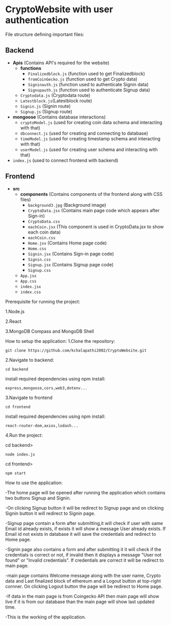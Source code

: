 # CryptoWebsite with user authentication

File structure defining important files:

## Backend
- **Apis** (Contains API's required for the website)
  - **functions**
    - `Finalizedblock.js` (function used to get Finalizedblock)
    - `fromCoinGecko.js` (function used to get Crypto data)
    - `Signinauth.js` (function used to authenticate Signin data)
    - `Signupauth.js` (function used to authenticate Signup data)
  - `Cryptodata.js` (Cryptodata  route)
  - `Latestblock.js`(Latestblock  route) 
  - `Signin.js` (Signin  route)
  - `Signup.js` (Signup route)
- **mongoose** (Contains database interactions)
  - `cryptoModel.js` (used for creating coin data schema and interacting with that) 
  - `dbconnect.js` (used for creating and connecting to database)
  - `timeModel.js` (used for creating timestamp schema and interacting with that)
  - `userModel.js` (used for creating user schema and interacting with that)
- `index.js` (used to connect frontend with backend)

## Frontend
- **src**
  - **components** (Contains components of the frontend along with CSS files)
    - `background3.jpg` (Background image) 
    - `CryptoData.jsx` (Contains main page code which appears after Sign-in)
    - `CryptoData.css`
    - `eachCoin.jsx` (This component is used in CryptoData.jsx to show each coin data)
    - `eachCoin.css` 
    - `Home.jsx` (Contains Home page code)
    - `Home.css`
    - `Signin.jsx` (Contains Sign-in page code)
    - `Signin.css`
    - `Signup.jsx` (Contains Signup page code)
    - `Signup.css`
  - `App.jsx`
  - `App.css`
  - `index.jsx`
  - `index.css`

Prerequisite for running the project:

1.Node.js

2.React

3.MongoDB Compass and MongoDB Shell

How to setup the application:
1.Clone the repository:

    git clone https://github.com/kchalapathi2002/CryptoWebsite.git
   
2.Navigate to backend:

    cd backend
   
install required dependencies using npm install:
   
    express,mongoose,cors,web3,dotenv...
      
3.Navigate to frontend

    cd frontend
   
install required dependencies using npm install:
   
    react-router-dom,axios,lodash...
      
4.Run the project:

cd backend>

    node index.js
   
cd frontend>

    npm start

How to use the application:

-The home page will be opened after running the application which contains two buttons Signup and Signin.

-On clicking Signup button it will be redirect to Signup page and on clicking Signin button it will redirect to Signin page.

-Signup page contain a form after submitting,it will check if user with same Email id already exists, if exists it will show a message User already exists. If Email id not exists in database it will save the credentials and redirect to Home page.

-Signin page also contains a form and after submitting it it will check if the credentials is correct or not, if invalid then it displays a message "User not found" or "Invalid credentials". If credentials are correct it will be redirect to main page.

-main page contains Welcome message along with the user name, Crypto data and Last finalized block of ethereum and a Logout button at top-right cornner. On clicking Logout button the page will be redirect to Home page.

-If data in the main page is from Coingecko API then main page will show live if it is from our database than the main page will show last updated time.

-This is the working of the application.
